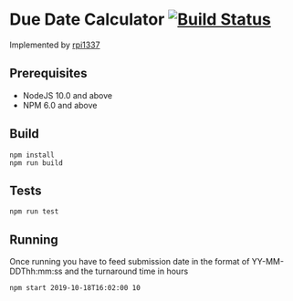 # Due Date Calculator [![Build Status](https://travis-ci.org/arpad1337/due-date-calculator.svg?branch=master)](https://travis-ci.org/arpad1337/due-date-calculator)

Implemented by [rpi1337](https://twitter.com/rpi1337)


## Prerequisites

 - NodeJS 10.0 and above
 - NPM 6.0 and above


## Build

```
npm install
npm run build
```

## Tests

```
npm run test
 ```
## Running

Once running you have to feed submission date in the format of YY-MM-DDThh:mm:ss and the turnaround time in hours 

```
npm start 2019-10-18T16:02:00 10
```

